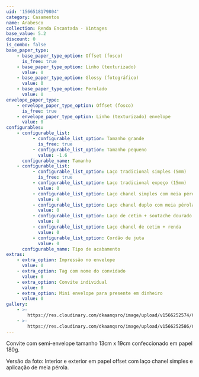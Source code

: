 ```yaml
---
uid: '1566518179804'
category: Casamentos
name: Arabesco
collection: Renda Encantada - Vintages
base_value: 5.2
discount: 0
is_combo: false
base_paper_type:
    - base_paper_type_option: Offset (fosco)
      is_free: true
    - base_paper_type_option: Linho (texturizado)
      value: 0
    - base_paper_type_option: Glossy (fotográfico)
      value: 0
    - base_paper_type_option: Perolado
      value: 0
envelope_paper_type:
    - envelope_paper_type_option: Offset (fosco)
      is_free: true
    - envelope_paper_type_option: Linho (texturizado) envelope
      value: 0
configurables:
    - configurable_list:
          - configurable_list_option: Tamanho grande
            is_free: true
          - configurable_list_option: Tamanho pequeno
            value: -1.6
      configurable_name: Tamanho
    - configurable_list:
          - configurable_list_option: Laço tradicional simples (5mm)
            is_free: true
          - configurable_list_option: Laço tradicional expeço (15mm)
            value: 0
          - configurable_list_option: Laço chanel simples com meia pérola
            value: 0
          - configurable_list_option: Laço chanel duplo com meia pérola
            value: 0
          - configurable_list_option: Laço de cetim + soutache dourado ou prateado
            value: 0
          - configurable_list_option: Laço chanel de cetim + renda
            value: 0
          - configurable_list_option: Cordão de juta
            value: 0
      configurable_name: Tipo de acabamento
extras:
    - extra_option: Impressão no envelope
      value: 0
    - extra_option: Tag com nome do convidado
      value: 0
    - extra_option: Convite individual
      value: 0
    - extra_option: Mini envelope para presente em dinheiro
      value: 0
gallery:
    - >-
        https://res.cloudinary.com/dkaanqsro/image/upload/v1566252574/Casamentos/Modelo_Arabesco_1_rgwnjr.png
    - >-
        https://res.cloudinary.com/dkaanqsro/image/upload/v1566252586/Casamentos/Modelo_Arabesco_2_xvqeou.jpg
---
```


Convite com semi-envelope tamanho 13cm x 19cm confeccionado em papel 180g.

Versão da foto: Interior e exterior em papel offset com laço chanel simples e aplicação de meia pérola.
